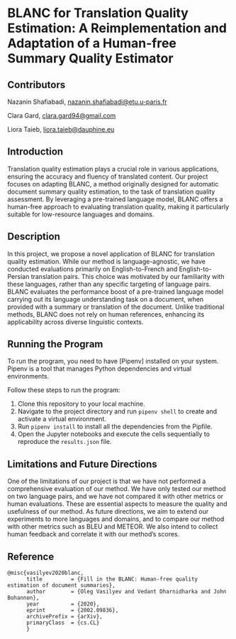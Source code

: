 # BLANC for Translation Quality Estimation: A Reimplementation and Adaptation of a Human-free Summary Quality Estimator

## Contributors 

Nazanin Shafiabadi, nazanin.shafiabadi@etu.u-paris.fr

Clara Gard, clara.gard94@gmail.com

Liora Taieb, liora.taieb@dauphine.eu

## Introduction

Translation quality estimation plays a crucial role in various applications, ensuring the accuracy and fluency of translated content. Our project focuses on adapting BLANC, a method originally designed for automatic document summary quality estimation, to the task of translation quality assessment. By leveraging a pre-trained language model, BLANC offers a human-free approach to evaluating translation quality, making it particularly suitable for low-resource languages and domains.

## Description

In this project, we propose a novel application of BLANC for translation quality estimation. While our method is language-agnostic, we have conducted evaluations primarily on English-to-French and English-to-Persian translation pairs. This choice was motivated by our familiarity with these languages, rather than any specific targeting of language pairs. BLANC evaluates the performance boost of a pre-trained language model carrying out its language understanding task on a document, when provided with a summary or translation of the document. Unlike traditional methods, BLANC does not rely on human references, enhancing its applicability across diverse linguistic contexts.

## Running the Program

To run the program, you need to have [Pipenv] installed on your system. Pipenv is a tool that manages Python dependencies and virtual environments.

Follow these steps to run the program:

1. Clone this repository to your local machine.
2. Navigate to the project directory and run `pipenv shell` to create and activate a virtual environment.
3. Run `pipenv install` to install all the dependencies from the Pipfile.
4. Open the Jupyter notebooks and execute the cells sequentially to reproduce the `results.json` file.

## Limitations and Future Directions 

One of the limitations of our project is that we have not performed a comprehensive evaluation of our method. We have only tested our method on two language pairs, and we have not compared it with other metrics or human evaluations. These are essential aspects to measure the quality and usefulness of our method. As future directions, we aim to extend our experiments to more languages and domains, and to compare our method with other metrics such as BLEU and METEOR. We also intend to collect human feedback and correlate it with our method’s scores.

## Reference

```
@misc{vasilyev2020blanc,
      title         = {Fill in the BLANC: Human-free quality estimation of document summaries}, 
      author        = {Oleg Vasilyev and Vedant Dharnidharka and John Bohannon},
      year          = {2020},
      eprint        = {2002.09836},
      archivePrefix = {arXiv},
      primaryClass  = {cs.CL}
      }
```
